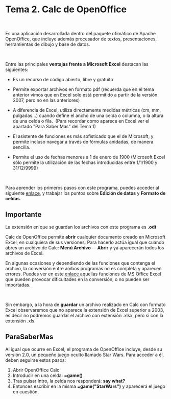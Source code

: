 
# Tema 2. Calc de OpenOffice

 

Es una aplicación desarrollada dentro del paquete ofimático de Apache OpenOffice, que incluye además procesador de textos, presentaciones, herramientas de dibujo y base de datos.

 

Entre las principales **ventajas frente a Microsoft Excel** destacan las siguientes:

- Es un recurso de código abierto, libre y gratuito

- Permite exportar archivos en formato pdf (recuerda que en el tema anterior vimos que en Excel solo está permitido a partir de la versión 2007, pero no en las anteriores)

- A diferencia de Excel, utiliza directamente medidas métricas (cm, mm, pulgadas...) cuando define el ancho de una celda o columna, o la altura de una celda o fila.  (Para recordar como aparece en Excel ver el apartado "Para Saber Mas" del Tema 1)

- El asistente de funciones es más sofisticado que el de Microsoft, y permite incluso navegar a través de fórmulas anidadas, de manera sencilla.

- Permite el uso de fechas menores a 1 de enero de 1900 (Microsoft Excel sólo permite la utilización de las fechas introducidas entre 1/1/1900 y 31/12/9999)

 

Para aprender los primeros pasos con este programa, puedes acceder al siguiente [enlace](http://wiki.open-office.es/Calc), y trabajar los puntos sobre **Edición de datos** y **Formato de celdas**.

## Importante

La extensión en que se guardan los archivos con este programa es **.odt**

Calc de OpenOffice permite **abrir** cualquier documento creado en Microsoft Excel, en cualquiera de sus versiones. Para hacerlo actúa igual que cuando abres un archivo de Calc: **Menú Archivo** -- **Abrir** y ya aparecerán todos los archivos de Excel.

En algunas ocasiones y dependiendo de las funciones que contenga el archivo, la conversión entre ambos programas no es completa y aparecen errores. Puedes ver en este [enlace ](http://wiki.open-office.es/Donde_podemos_encontrar_problemas_al_migrar_de_MSO_Excel_a_OpenOffice_Calc)aquellas funciones de MS Office Excel que pueden provocar dificultades en la conversión, o no pueden ser importadas.

 

Sin embargo, a la hora de **guardar** un archivo realizado en Calc con formato Excel observaremos que no aparece la extensión de Excel superior a 2003, es decir no podremos guardar el archivo con extensión .xlsx, pero si con la extensión .xls.

## ParaSaberMas

Al igual que ocurre en Excel, el programa de OpenOffice incluye, desde su versión 2.0, un pequeño juego oculto llamado Star Wars. Para acceder a él, deben seguirse estos pasos:

1. Abrir OpenOffice Calc
1. Introducir en una celda: **=game()**
1. Tras pulsar Intro, la celda nos responderá: **say what?**
1. Entonces escribir en la misma **=game("StarWars")** y aparecerá el juego en cuestión.

